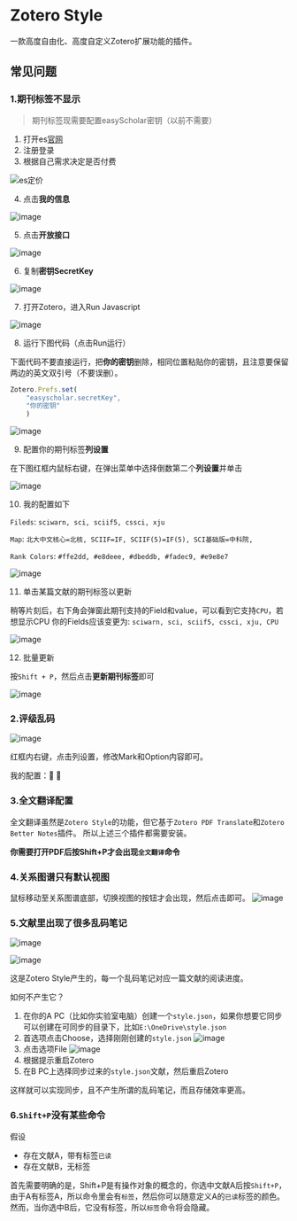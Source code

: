 # Zotero Style
一款高度自由化、高度自定义Zotero扩展功能的插件。


## 常见问题

### 1.期刊标签不显示
> 期刊标签现需要配置easyScholar密钥（以前不需要）

1. 打开es[官网](https://www.easyscholar.cc/)
2. 注册登录
3. 根据自己需求决定是否付费

![es定价](https://github.com/MuiseDestiny/Pkmer-Docs/assets/51939531/0c661229-ce27-4293-8b4f-9132bf991e17)

4. 点击**我的信息**

![image](https://github.com/MuiseDestiny/Pkmer-Docs/assets/51939531/426a37b7-1db3-4e87-ae45-0e6548f3b690)


5. 点击**开放接口**

![image](https://github.com/MuiseDestiny/Pkmer-Docs/assets/51939531/fd046eb1-2a0e-4d06-94d4-85e33cd8a301)

6. 复制**密钥SecretKey**

![image](https://github.com/MuiseDestiny/Pkmer-Docs/assets/51939531/040e13ba-9536-42dc-b835-d41545fd97c6)

7. 打开Zotero，进入Run Javascript

![image](https://github.com/MuiseDestiny/Pkmer-Docs/assets/51939531/fbec0147-9691-410d-b0c5-1377cd625039)

8. 运行下图代码（点击Run运行）

下面代码不要直接运行，把**你的密钥**删除，相同位置粘贴你的密钥，且注意要保留两边的英文双引号（不要误删）。

```js
Zotero.Prefs.set(
    "easyscholar.secretKey",
    "你的密钥"
    )
```

![image](https://github.com/MuiseDestiny/Pkmer-Docs/assets/51939531/e4a5e6ec-f81f-40bf-922f-6fe5e4ca8930)


9. 配置你的期刊标签**列设置**

在下图红框内鼠标右键，在弹出菜单中选择倒数第二个**列设置**并单击

![image](https://github.com/MuiseDestiny/Pkmer-Docs/assets/51939531/59a7b99e-aeb9-428e-913e-681f7045edd3)


10. 我的配置如下

`Fileds`: `sciwarn, sci, sciif5, cssci, xju`

`Map`: `北大中文核心=北核, SCIIF=IF, SCIIF(5)=IF(5), SCI基础版=中科院,`

`Rank Colors`: `#ffe2dd, #e8deee, #dbeddb, #fadec9, #e9e8e7`

![image](https://github.com/MuiseDestiny/Pkmer-Docs/assets/51939531/0dbaea52-a9a0-4384-80f8-39de276a369f)

11. 单击某篇文献的期刊标签以更新

稍等片刻后，右下角会弹窗此期刊支持的Field和value，可以看到它支持`CPU`，若想显示CPU
你的Fields应该变更为: `sciwarn, sci, sciif5, cssci, xju, CPU`

![image](https://github.com/MuiseDestiny/Pkmer-Docs/assets/51939531/fd62baa8-df59-470d-adb4-639cdbf208c5)

12. 批量更新

按`Shift + P`，然后点击**更新期刊标签**即可

![image](https://github.com/MuiseDestiny/Pkmer-Docs/assets/51939531/1befe2d9-c1d6-433d-a127-2ac47f62b1e9)

### 2.评级乱码

![image](https://github.com/MuiseDestiny/Pkmer-Docs/assets/51939531/787d3303-c47e-490c-93c1-36bf85e90405)

红框内右键，点击列设置，修改Mark和Option内容即可。

我的配置：🐇 🥕

### 3.全文翻译配置

全文翻译虽然是`Zotero Style`的功能，但它基于`Zotero PDF Translate`和`Zotero Better Notes`插件。
所以上述三个插件都需要安装。

**你需要打开PDF后按Shift+P才会出现`全文翻译`命令**

### 4.关系图谱只有默认视图

鼠标移动至关系图谱底部，切换视图的按钮才会出现，然后点击即可。
![image](https://github.com/MuiseDestiny/Pkmer-Docs/assets/51939531/8513b01a-b607-42dc-ace3-ba5360f4f724)

### 5.文献里出现了很多乱码笔记


![image](https://github.com/MuiseDestiny/Pkmer-Docs/assets/51939531/efb8cfaa-98b3-4e9a-b574-401d2027900a)


![image](https://github.com/MuiseDestiny/Pkmer-Docs/assets/51939531/a29b22bb-3f8c-45bc-afc6-d13aa300dcab)

这是Zotero Style产生的，每一个乱码笔记对应一篇文献的阅读进度。

如何不产生它？

1. 在你的A PC（比如你实验室电脑）创建一个`style.json`，如果你想要它同步可以创建在可同步的目录下，比如`E:\OneDrive\style.json`
2. 首选项点击Choose，选择刚刚创建的`style.json`
![image](https://github.com/MuiseDestiny/Pkmer-Docs/assets/51939531/6ff8874c-0cc3-446b-bec6-f629ea803cac)
3. 点击选项File
![image](https://github.com/MuiseDestiny/Pkmer-Docs/assets/51939531/b6c9e7f4-4b11-48d3-968b-ad1ef7f672ee)
4. 根据提示重启Zotero
5. 在B PC上选择同步过来的`style.json`文献，然后重启Zotero

这样就可以实现同步，且不产生所谓的乱码笔记，而且存储效率更高。

### 6.`Shift+P`没有某些命令

假设
- 存在文献A，带有标签`已读`
- 存在文献B，无标签

首先需要明确的是，Shift+P是有操作对象的概念的，你选中文献A后按`Shift+P`，由于A有标签A，所以命令里会有`标签`，然后你可以随意定义A的`已读`标签的颜色。
然而，当你选中B后，它没有标签，所以`标签`命令将会隐藏。







